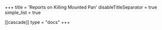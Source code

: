 +++
title = 'Reports on Killing Mounted Pan'
disableTitleSeparator = true
simple_list = true

[[cascade]]
  type = "docs"
+++

